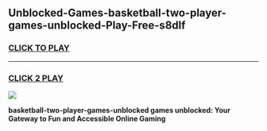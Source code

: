 
## Unblocked-Games-basketball-two-player-games-unblocked-Play-Free-s8dlf
<h3>
<a href="https://premium76.site?title=basketball-two-player-games-unblocked&ref=18A1">CLICK TO PLAY</a></h3>
<hr>

<h3>
<a href="https://premium76.site?title=basketball-two-player-games-unblocked&ref=18A1">CLICK 2 PLAY</a>
  
</h3>

<a href="https://premium76.site?title=basketball-two-player-games-unblocked&ref=18A1"><img src="https://clearcache.store/games.png"></a>


**basketball-two-player-games-unblocked games unblocked: Your Gateway to Fun and Accessible Online Gaming**

